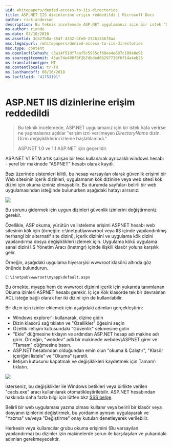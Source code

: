 ```yaml
---
uid: whitepapers/denied-access-to-iis-directories
title: ASP.NET IIS dizinlerine erişim reddedildi | Microsoft Docs
author: rick-anderson
description: Bu teknik incelemede ASP.NET uygulamanız için bir istek "DirectoryName dizinine erişim engellendi. hata verirse ne yapmalısınız açıklar. S başarısız oldu...
ms.author: riande
ms.date: 02/10/2010
ms.assetid: 3cb27b8a-354f-4332-bfe0-232b13bbf8aa
msc.legacyurl: /whitepapers/denied-access-to-iis-directories
msc.type: content
ms.openlocfilehash: c3a14f51df7aaf5c5935cf60ee4e687c10048e91
ms.sourcegitcommit: 45ac74e400f9f2b7dbded66297730f6f14a4eb25
ms.translationtype: MT
ms.contentlocale: tr-TR
ms.lasthandoff: 08/16/2018
ms.locfileid: "41753191"
---
```

<a name="aspnet-denied-access-to-iis-directories"></a>ASP.NET IIS dizinlerine erişim reddedildi
====================
> Bu teknik incelemede, ASP.NET uygulamanız için bir istek hata verirse ne yapmalısınız açıklar "erişim izni verilmeyen *DirectoryName* dizin. Dizin değişikliklerini izleme başlatılamadı."
> 
> ASP.NET 1.0 ve 1.1 ASP.NET için geçerlidir.


ASP.NET V1 RTM artık çalışan bir less kullanarak ayrıcalıklı windows hesabı - yerel bir makinede "ASPNET" hesabı olarak kayıtlı.

Bazı üzerinde sistemleri kilitli, bu hesap varsayılan olarak güvenlik erişimi bir Web sitesinin içerik dizinleri, uygulamanın kök dizinine veya web sitesi kök dizini için okuma izniniz olmayabilir. Bu durumda sayfaları belirli bir web uygulamasından isteğinde bulunurken aşağıdaki hatayı alırsınız:

![](denied-access-to-iis-directories/_static/image1.jpg)

Bu sorunu gidermek için uygun dizinleri güvenlik izinlerini değiştirmeniz gerekir.

Özellikle, ASP okuma, yürütün ve listeleme erişimi ASPNET hesabı web sitesinin kök için (örneğin: c:\inetpub\wwwroot veya IIS içinde yapılandırılmış herhangi bir alternatif site dizini), içerik dizinini ve uygulama kök dizini yapılandırma dosya değişiklikleri izlemek için. Uygulama kökü uygulama sanal dizini IIS Yönetim Aracı (inetmgr) içinde ilişkili klasör yoluna karşılık gelir.

Örneğin, aşağıdaki uygulama hiyerarşisi wwwroot klasörü altında göz önünde bulundurun.

`C:\inetpub\wwwroot\myapp\default.aspx`

Bu örnekte, myapp hem de wwwroot dizinini içerik için yukarıda tanımlanan Okuma izinleri ASPNET hesabı gerekir. İç içe Kök klasörde tek bir devralınan ACL isteğe bağlı olarak her iki dizini için de kullanılabilir.

Bir dizin için izinler eklemek için aşağıdaki adımları gerçekleştirin:

- Windows explorer'ı kullanarak, dizine gidin
- Dizin klasörü sağ tıklatın ve "Özellikler" öğesini seçin
- Özellik iletişim kutusundaki "Güvenlik" sekmesine gidin
- "Ekle" düğmesine tıklayın ve ardından ASP.NET hesap adı makine adı girin. Örneğin, "webdev" adlı bir makinede webdev\ASPNET girer ve "Tamam" düğmesine basın.
- ASP.NET hesabından olduğundan emin olun "okuma &amp; Çalıştır", "Klasör içeriğini listele" ve "Okuma" işaretli.
- İletişim kutusunu kapatmak ve değişiklikleri kaydetmek için Tamam'ı tıklatın.

![](denied-access-to-iis-directories/_static/image2.jpg)

İsterseniz, bu değişiklikler ile Windows betikleri veya birlikte verilen "cacls.exe" aracı kullanılarak otomatikleştirilebilir. ASP.NET hesabından hakkında daha fazla bilgi için lütfen bkz [SSS belge](https://go.microsoft.com/fwlink/?LinkId=5828).

Belirli bir web uygulaması yazma olması kullanır veya belirli bir klasör veya dosyanın izinlerini değiştirmek, bu yordamın aynısını uygulayarak ve "Yazma" ve/veya "Değiştirme" onay kutuları denetleyerek verilebilir.

Herkesin veya kullanıcılar grubu okuma erişimini (Bu varsayılan yapılandırma) bu dizinler izin makinelerde sorun ile karşılaşılan ve yukarıdaki adımları gerekmeyecektir.
